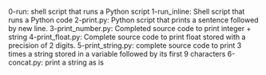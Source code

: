 0-run: shell script that runs a Python script
1-run_inline: Shell script that runs a Python code
2-print.py: Python script that prints a sentence followed by new line.
3-print_number.py: Completed source code to print integer + string
4-print_float.py: Complete source code to print float stored with a precision  of 2 digits.
5-print_string.py: complete source code to print 3 times a string stored in a variable followed by its first 9 characters
6-concat.py: print a string as is
